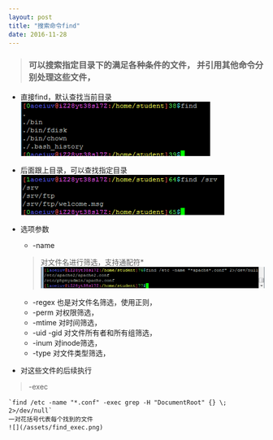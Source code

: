 ```yaml
---
layout: post
title: "搜索命令find"
date: 2016-11-28
---
```


> ### 可以搜索指定目录下的满足各种条件的文件， 并引用其他命令分别处理这些文件，

* 直接find，默认查找当前目录  
![](/assets/find1.png)

* 后面跟上目录，可以查找指定目录  
![](/assets/find2.png)

* 选项参数
	* -name
	> 对文件名进行筛选，支持通配符*
	![](/assets/find_name.png)
	* -regex 也是对文件名筛选，使用正则，
	* -perm 对权限筛选，
	* -mtime 对时间筛选，
	* -uid -gid 对文件所有者和所有组筛选，
	* -inum 对inode筛选，
	* -type 对文件类型筛选，

* 对这些文件的后续执行
> -exec

	`find /etc -name "*.conf" -exec grep -H "DocumentRoot" {} \; 2>/dev/null`  
	一对花括号代表每个找到的文件
	![](/assets/find_exec.png)
